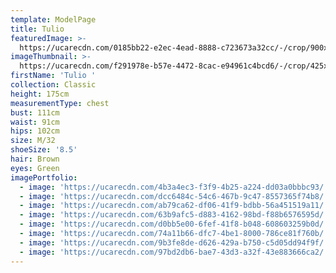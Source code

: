 ```yaml
---
template: ModelPage
title: Tulio
featuredImage: >-
  https://ucarecdn.com/0185bb22-e2ec-4ead-8888-c723673a32cc/-/crop/900x409/0,0/-/preview/
imageThumbnail: >-
  https://ucarecdn.com/f291978e-b57e-4472-8cac-e94961c4bcd6/-/crop/425x584/257,0/-/preview/
firstName: 'Tulio '
collection: Classic
height: 175cm
measurementType: chest
bust: 111cm
waist: 91cm
hips: 102cm
size: M/32
shoeSize: '8.5'
hair: Brown
eyes: Green
imagePortfolio:
  - image: 'https://ucarecdn.com/4b3a4ec3-f3f9-4b25-a224-dd03a0bbbc93/'
  - image: 'https://ucarecdn.com/dcc6484c-54c6-467b-9c47-8557365f74b8/'
  - image: 'https://ucarecdn.com/ab79ca62-df06-41f9-bdbb-56a451519a11/'
  - image: 'https://ucarecdn.com/63b9afc5-d883-4162-98bd-f88b6576595d/'
  - image: 'https://ucarecdn.com/d0bb5e00-6fef-41f8-b048-608603259b0d/'
  - image: 'https://ucarecdn.com/74a11b66-dfc7-4be1-8000-786ce81f760b/'
  - image: 'https://ucarecdn.com/9b3fe8de-d626-429a-b750-c5d05dd94f9f/'
  - image: 'https://ucarecdn.com/97bd2db6-bae7-43d3-a32f-43e883666ca2/'
---
```


